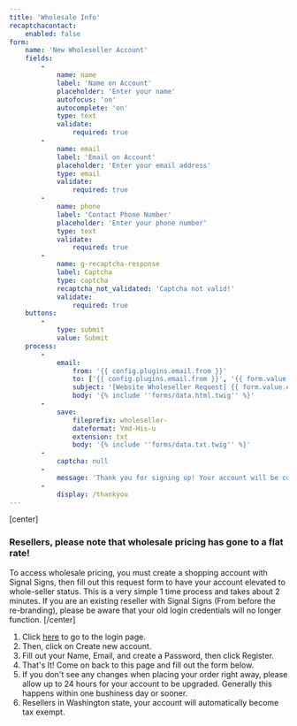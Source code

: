 ```yaml
---
title: 'Wholesale Info'
recaptchacontact:
    enabled: false
form:
    name: 'New Wholeseller Account'
    fields:
        -
            name: name
            label: 'Name on Account'
            placeholder: 'Enter your name'
            autofocus: 'on'
            autocomplete: 'on'
            type: text
            validate:
                required: true
        -
            name: email
            label: 'Email on Account'
            placeholder: 'Enter your email address'
            type: email
            validate:
                required: true
        -
            name: phone
            label: 'Contact Phone Number'
            placeholder: 'Enter your phone number'
            type: text
            validate:
                required: true
        -
            name: g-recaptcha-response
            label: Captcha
            type: captcha
            recaptcha_not_validated: 'Captcha not valid!'
            validate:
                required: true
    buttons:
        -
            type: submit
            value: Submit
    process:
        -
            email:
                from: '{{ config.plugins.email.from }}'
                to: ['{{ config.plugins.email.from }}', '{{ form.value.email }}']
                subject: '[Website Wholeseller Request] {{ form.value.email|e }}'
                body: '{% include ''forms/data.html.twig'' %}'
        -
            save:
                fileprefix: wholeseller-
                dateformat: Ymd-His-u
                extension: txt
                body: '{% include ''forms/data.txt.twig'' %}'
        -
            captcha: null
        -
            message: 'Thank you for signing up! Your account will be converted as soon as possible.'
        -
            display: /thankyou
---
```


[center] 
### Resellers, please note that wholesale pricing has gone to a flat rate!

To access wholesale pricing, you must create a shopping account with Signal Signs, then fill out this request form to have your account elevated to whole-seller status. This is a very simple 1 time process and takes about 2 minutes.
If you are an existing reseller with Signal Signs (From before the re-branding), please be aware that your old login credentials will no longer function.
[/center]
1. Click [here](/shop/#!/~/accountSettings?target=_blank) to go to the login page.
2. Then, click on Create new account.
3. Fill out your Name, Email, and create a Password, then click Register.
4. That's It! Come on back to this page and fill out the form below.
5. If you don't see any changes when placing your order right away, please allow up to 24 hours for your account to be upgraded. Generally this happens within one bushiness day or sooner.
6. Resellers in Washington state, your account will automatically become tax exempt.